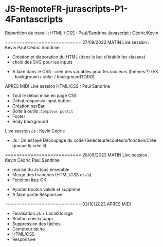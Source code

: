# JS-RemoteFR-jurascripts-P1-4Fantascripts

Répartition du travail : 
HTML / CSS : Paul/Sandrine
Javascript : Cédric/Kevin

===========================
27/09/2023
MATIN
Live session : Kevin Paul Cédric Sandrine
+ Création et élaboration du HTML (dans le but d'établir les classes)
+ choix des SVG pour les inputs 
- A faire dans le CSS : crée des variables pour les couleurs (thèmes ?) (EX : background / color / backgroundTODO)

APRES MIDI
Live session HTML/CSS : Paul Sandrine
+ Tout le début mise en page CSS 
+ Début responsiv input,button 
+ Création navBar,
+ Boite à outils :`Compteur postit` 
+ Footer
+ Body background

Live session Js : Kevin Cédric
+ Js : On essaye 
  Découpage du code (Selecteur/écouteurs/fonction/Crée groupe li/ crée li)

===========================
28/09/2023
MATIN
Live session : Kevin Cédric Paul Sandrine
+ reprise du Js tous ensemble
+ Merge des branches (HTML/CSS et Js)
+ Fonction liste OK.
- Ajouter bouton validé et supprimé.
- A faire partie Responsive

===========================
03/10/2023
APRES MIDI
+ Finalisation Js + LocalStorage
+ Bouton check/suppr
+ Suppression des tâches 
+ Compteur tâche
+ HTML/CSS 
+ Responsive
